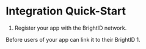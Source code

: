<link href="../style.css" rel="stylesheet"></link>

# Integration Quick-Start

1. Register your app with the BrightID network.

Before users of your app can link it to their BrightID
1.

